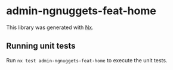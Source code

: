 # admin-ngnuggets-feat-home

This library was generated with [Nx](https://nx.dev).

## Running unit tests

Run `nx test admin-ngnuggets-feat-home` to execute the unit tests.
